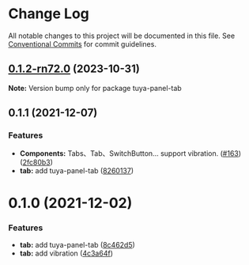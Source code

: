 # Change Log

All notable changes to this project will be documented in this file.
See [Conventional Commits](https://conventionalcommits.org) for commit guidelines.

## [0.1.2-rn72.0](https://github.com/tuya/tuya-panel-kit/compare/tuya-panel-tab@0.1.1...tuya-panel-tab@0.1.2-rn72.0) (2023-10-31)

**Note:** Version bump only for package tuya-panel-tab





## 0.1.1 (2021-12-07)


### Features

* **Components:** Tabs、Tab、SwitchButton... support vibration. ([#163](https://github.com/tuya/tuya-panel-kit/issues/163)) ([2fc80b3](https://github.com/tuya/tuya-panel-kit/commit/2fc80b3924890e9f5076475472ac5d5b41f17f33))
* **tab:** add tuya-panel-tab ([8260137](https://github.com/tuya/tuya-panel-kit/commit/826013768e56ef7a1b5a9c697b7dbbdb0ccdd575))





# 0.1.0 (2021-12-02)


### Features

* **tab:** add tuya-panel-tab ([8c462d5](https://github.com/tuya/tuya-panel-kit/commit/8c462d5d832e16d107dfd611a37e4830236a679c))
* **tab:** add vibration ([4c3a64f](https://github.com/tuya/tuya-panel-kit/commit/4c3a64ffeb956f6c3e9a21335e70b7ed8bb305ae))
